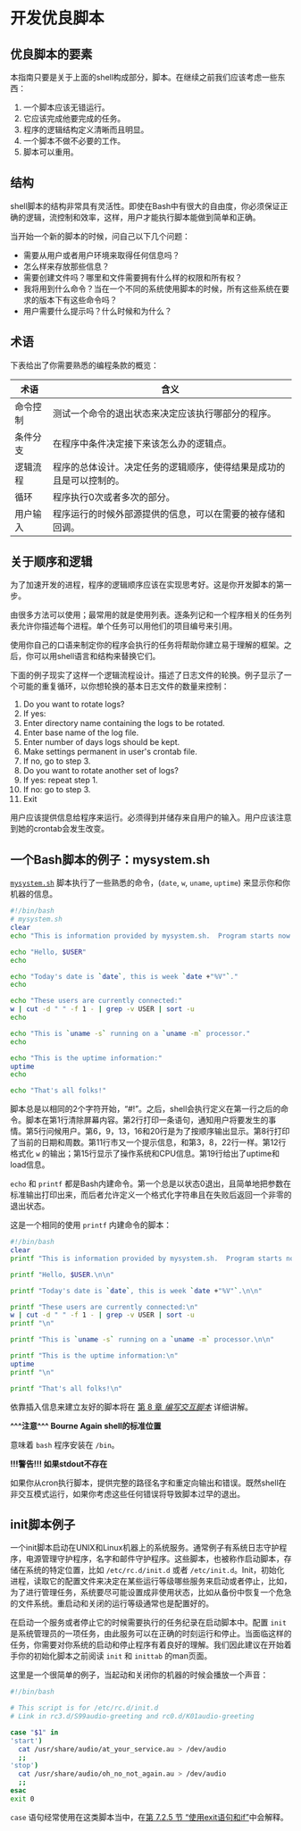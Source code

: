 # 开发优良脚本

## 优良脚本的要素

本指南只要是关于上面的shell构成部分，脚本。在继续之前我们应该考虑一些东西：

1. 一个脚本应该无错运行。
2. 它应该完成他要完成的任务。
3. 程序的逻辑结构定义清晰而且明显。
4. 一个脚本不做不必要的工作。
5. 脚本可以重用。

## 结构

shell脚本的结构非常具有灵活性。即使在Bash中有很大的自由度，你必须保证正确的逻辑，流控制和效率，这样，用户才能执行脚本能做到简单和正确。

当开始一个新的脚本的时候，问自己以下几个问题：

* 需要从用户或者用户环境来取得任何信息吗？
* 怎么样来存放那些信息？
* 需要创建文件吗？哪里和文件需要拥有什么样的权限和所有权？
* 我将用到什么命令？当在一个不同的系统使用脚本的时候，所有这些系统在要求的版本下有这些命令吗？
* 用户需要什么提示吗？什么时候和为什么？

## 术语

下表给出了你需要熟悉的编程条款的概览：

| 术语 | 含义 |
| ------ | ------ |
| 命令控制 | 测试一个命令的退出状态来决定应该执行哪部分的程序。 |
| 条件分支 | 在程序中条件决定接下来该怎么办的逻辑点。 |
| 逻辑流程 | 程序的总体设计。决定任务的逻辑顺序，使得结果是成功的且是可以控制的。 |
| 循环 | 程序执行0次或者多次的部分。 |
| 用户输入 | 程序运行的时候外部源提供的信息，可以在需要的被存储和回调。 |

## 关于顺序和逻辑

为了加速开发的进程，程序的逻辑顺序应该在实现思考好。这是你开发脚本的第一步。

由很多方法可以使用；最常用的就是使用列表。逐条列记和一个程序相关的任务列表允许你描述每个进程。单个任务可以用他们的项目编号来引用。

使用你自己的口语来制定你的程序会执行的任务将帮助你建立易于理解的框架。之后，你可以用shell语言和结构来替换它们。

下面的例子现实了这样一个逻辑流程设计。描述了日志文件的轮换。例子显示了一个可能的重复循环，以你想轮换的基本日志文件的数量来控制：

1. Do you want to rotate logs?
 1. If yes:
  1. Enter directory name containing the logs to be rotated.
  2. Enter base name of the log file.
  3. Enter number of days logs should be kept.
  4. Make settings permanent in user's crontab file.
 2. If no, go to step 3.
2. Do you want to rotate another set of logs?
 1. If yes: repeat step 1.
 2. If no: go to step 3.
3. Exit

用户应该提供信息给程序来运行。必须得到并储存来自用户的输入。用户应该注意到她的crontab会发生改变。

## 一个Bash脚本的例子：mysystem.sh

[`mysystem.sh`](https://github.com/ShadowRZ/Bash-Beginners-Guide-CN/blob/master/Scripts/mysystem.sh) 脚本执行了一些熟悉的命令，(`date`, `w`, `uname`, `uptime`) 来显示你和你机器的信息。

```bash
#!/bin/bash
# mysystem.sh
clear
echo "This is information provided by mysystem.sh.  Program starts now."

echo "Hello, $USER"
echo

echo "Today's date is `date`, this is week `date +"%V"`."
echo

echo "These users are currently connected:"
w | cut -d " " -f 1 - | grep -v USER | sort -u
echo

echo "This is `uname -s` running on a `uname -m` processor."
echo

echo "This is the uptime information:"
uptime
echo

echo "That's all folks!"
```

脚本总是以相同的2个字符开始，“#!”。之后，shell会执行定义在第一行之后的命令。脚本在第1行清除屏幕内容。第2行打印一条语句，通知用户将要发生的事情。第5行问候用户。第6，9，13，16和20行是为了按顺序输出显示。第8行打印了当前的日期和周数。第11行市又一个提示信息，和第3，8，22行一样。第12行格式化 `w` 的输出；第15行显示了操作系统和CPU信息。第19行给出了uptime和load信息。

`echo` 和 `printf` 都是Bash内建命令。第一个总是以状态0退出，且简单地把参数在标准输出打印出来，而后者允许定义一个格式化字符串且在失败后返回一个非零的退出状态。

这是一个相同的使用 `printf` 内建命令的脚本：

```bash
#!/bin/bash
clear
printf "This is information provided by mysystem.sh.  Program starts now."

printf "Hello, $USER.\n\n"

printf "Today's date is `date`, this is week `date +"%V"`.\n\n"

printf "These users are currently connected:\n"
w | cut -d " " -f 1 - | grep -v USER | sort -u
printf "\n"

printf "This is `uname -s` running on a `uname -m` processor.\n\n"

printf "This is the uptime information:\n"
uptime
printf "\n"

printf "That's all folks!\n"
```

依靠插入信息来建立友好的脚本将在 [第 8 章 _编写交互脚本_](../Writing-Interactive-Script/README.md) 详细讲解。

**^^^注意^^^ Bourne Again shell的标准位置**

意味着 `bash` 程序安装在 `/bin`。

**!!!警告!!! 如果stdout不存在**

如果你从cron执行脚本，提供完整的路径名字和重定向输出和错误。既然shell在非交互模式运行，如果你考虑这些任何错误将导致脚本过早的退出。

## init脚本例子

一个init脚本启动在UNIX和Linux机器上的系统服务。通常例子有系统日志守护程序，电源管理守护程序，名字和邮件守护程序。这些脚本，也被称作启动脚本，存储在系统的特定位置，比如 `/etc/rc.d/init.d` 或者 `/etc/init.d`。Init，初始化进程，读取它的配置文件来决定在某些运行等级哪些服务来启动或者停止，比如，为了进行管理任务，系统要尽可能设置成非使用状态，比如从备份中恢复一个危急的文件系统。重启动和关闭的运行等级通常也是配置好的。

在启动一个服务或者停止它的时候需要执行的任务纪录在启动脚本中。配置 `init` 是系统管理员的一项任务，由此服务可以在正确的时刻运行和停止。当面临这样的任务，你需要对你系统的启动和停止程序有着良好的理解。我们因此建议在开始着手你的初始化脚本之前阅读 `init` 和 `inittab` 的man页面。

这里是一个很简单的例子，当起动和关闭你的机器的时候会播放一个声音：

```bash
#!/bin/bash

# This script is for /etc/rc.d/init.d
# Link in rc3.d/S99audio-greeting and rc0.d/K01audio-greeting

case "$1" in
'start')
  cat /usr/share/audio/at_your_service.au > /dev/audio
  ;;
'stop')
  cat /usr/share/audio/oh_no_not_again.au > /dev/audio
  ;;
esac
exit 0
```

`case` 语句经常使用在这类脚本当中，在[第 7.2.5 节 “使用exit语句和if”]()中会解释。
